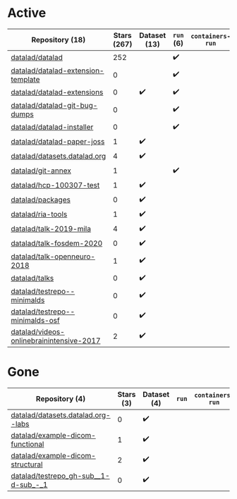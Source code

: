 # Active
| Repository (18) | Stars (267) | Dataset (13) | `run` (6) | `containers-run` |
| --- | --- | --- | --- | --- |
| [datalad/datalad](https://github.com/datalad/datalad) | 252 |  | :heavy_check_mark: |  |
| [datalad/datalad-extension-template](https://github.com/datalad/datalad-extension-template) | 0 |  | :heavy_check_mark: |  |
| [datalad/datalad-extensions](https://github.com/datalad/datalad-extensions) | 0 | :heavy_check_mark: | :heavy_check_mark: |  |
| [datalad/datalad-git-bug-dumps](https://github.com/datalad/datalad-git-bug-dumps) | 0 |  | :heavy_check_mark: |  |
| [datalad/datalad-installer](https://github.com/datalad/datalad-installer) | 0 |  | :heavy_check_mark: |  |
| [datalad/datalad-paper-joss](https://github.com/datalad/datalad-paper-joss) | 1 | :heavy_check_mark: |  |  |
| [datalad/datasets.datalad.org](https://github.com/datalad/datasets.datalad.org) | 4 | :heavy_check_mark: |  |  |
| [datalad/git-annex](https://github.com/datalad/git-annex) | 1 |  | :heavy_check_mark: |  |
| [datalad/hcp-100307-test](https://github.com/datalad/hcp-100307-test) | 1 | :heavy_check_mark: |  |  |
| [datalad/packages](https://github.com/datalad/packages) | 0 | :heavy_check_mark: |  |  |
| [datalad/ria-tools](https://github.com/datalad/ria-tools) | 1 | :heavy_check_mark: |  |  |
| [datalad/talk-2019-mila](https://github.com/datalad/talk-2019-mila) | 4 | :heavy_check_mark: |  |  |
| [datalad/talk-fosdem-2020](https://github.com/datalad/talk-fosdem-2020) | 0 | :heavy_check_mark: |  |  |
| [datalad/talk-openneuro-2018](https://github.com/datalad/talk-openneuro-2018) | 1 | :heavy_check_mark: |  |  |
| [datalad/talks](https://github.com/datalad/talks) | 0 | :heavy_check_mark: |  |  |
| [datalad/testrepo--minimalds](https://github.com/datalad/testrepo--minimalds) | 0 | :heavy_check_mark: |  |  |
| [datalad/testrepo--minimalds-osf](https://github.com/datalad/testrepo--minimalds-osf) | 0 | :heavy_check_mark: |  |  |
| [datalad/videos-onlinebrainintensive-2017](https://github.com/datalad/videos-onlinebrainintensive-2017) | 2 | :heavy_check_mark: |  |  |

# Gone
| Repository (4) | Stars (3) | Dataset (4) | `run` | `containers-run` |
| --- | --- | --- | --- | --- |
| [datalad/datasets.datalad.org--labs](https://github.com/datalad/datasets.datalad.org--labs) | 0 | :heavy_check_mark: |  |  |
| [datalad/example-dicom-functional](https://github.com/datalad/example-dicom-functional) | 1 | :heavy_check_mark: |  |  |
| [datalad/example-dicom-structural](https://github.com/datalad/example-dicom-structural) | 2 | :heavy_check_mark: |  |  |
| [datalad/testrepo_gh-sub__1-d-sub_-_1](https://github.com/datalad/testrepo_gh-sub__1-d-sub_-_1) | 0 | :heavy_check_mark: |  |  |
